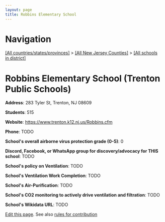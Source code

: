 ```yaml
---
layout: page
title: Robbins Elementary School
---
```

# Navigation

[[All countries/states/provinces]](../../..) > [[All New Jersey Counties]](../..) > [[All schools in district]](..)

# Robbins Elementary School (Trenton Public Schools)

**Address**: 283 Tyler St, Trenton, NJ 08609

**Students**: 515

**Website**: <https://www.trenton.k12.nj.us/Robbins.cfm>

**Phone**: TODO

**School's overall airborne virus protection grade (0-5)**: 0

**Discord, Facebook, or WhatsApp group for discovery/advocacy for THIS school**: TODO

**School's policy on Ventilation**: TODO

**School's Ventilation Work Completion**: TODO

**School's Air-Purification**: TODO

**School's CO2 monitoring to actively drive ventilation and filtration**: TODO

**School's Wikidata URL**: TODO


[Edit this page](https://github.com/ventilate-schools/NJ/edit/main/./Trenton_Public_Schools/Robbins_Elementary_School.md). See also [rules for contribution](../../../contribution-rules/)